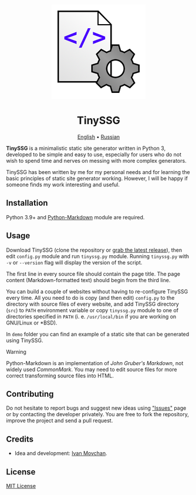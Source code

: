 <div align="center">

![TinySSG](images/logo.png)

# TinySSG

[English](README.md) &bull; [Russian](README-RU.md)

</div>

**TinySSG** is a minimalistic static site generator written in Python 3, developed to be simple and easy to use, especially for users who do not wish to spend time and nerves on messing with more complex generators.

TinySSG has been written by me for my personal needs and for learning the basic principles of static site generator working. However, I will be happy if someone finds my work interesting and useful.

## Installation

Python 3.9+ and [Python-Markdown](https://pypi.org/project/Markdown/) module are required.

## Usage

Download TinySSG (clone the repository or [grab the latest release](https://github.com/ivan-movchan/tinyssg/releases/latest)), then edit `config.py` module and run `tinyssg.py` module.
Running `tinyssg.py` with `-v` or `--version` flag will display the version of the script.

The first line in every source file should contain the page title. The page content (Markdown-formatted text) should begin from the third line.

You can build a couple of websites without having to re-configure TinySSG every time. All you need to do is copy (and then edit) `config.py` to the directory with source files of every website, and add TinySSG directory (`src`) to `PATH` environment variable or copy `tinyssg.py` module to one of directories specified in `PATH` (i. e. `/usr/local/bin` if you are working on GNU/Linux or \*BSD).

In `demo` folder you can find an example of a static site that can be generated using TinySSG.

> [!WARNING]
> Python-Markdown is an implementation of *John Gruber's Markdown*, not widely used *CommonMark*. You may need to edit source files for more correct transforming source files into HTML.

## Contributing

Do not hesitate to report bugs and suggest new ideas using ["Issues"](https://github.com/ivan-movchan/tinyssg/issues) page or by contacting the developer privately. You are free to fork the repository, improve the project and send a pull request.

## Credits

- Idea and development: [Ivan Movchan](https://github.com/ivan-movchan).

## License

[MIT License](LICENSE)
